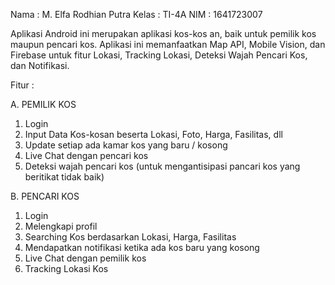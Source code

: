 Nama  : M. Elfa Rodhian Putra
Kelas : TI-4A
NIM   : 1641723007

Aplikasi Android ini merupakan aplikasi kos-kos an, baik untuk pemilik kos maupun pencari kos. Aplikasi ini memanfaatkan Map API, Mobile Vision, dan Firebase untuk fitur Lokasi, Tracking Lokasi, Deteksi Wajah Pencari Kos, dan Notifikasi. 

Fitur :

A. PEMILIK KOS
  1. Login
  2. Input Data Kos-kosan beserta Lokasi, Foto, Harga, Fasilitas, dll
  3. Update setiap ada kamar kos yang baru / kosong
  4. Live Chat dengan pencari kos
  5. Deteksi wajah pencari kos (untuk mengantisipasi pancari kos yang beritikat tidak baik)

B. PENCARI KOS
  1. Login
  2. Melengkapi profil
  3. Searching Kos berdasarkan Lokasi, Harga, Fasilitas
  4. Mendapatkan notifikasi ketika ada kos baru yang kosong
  5. Live Chat dengan pemilik kos
  6. Tracking Lokasi Kos
